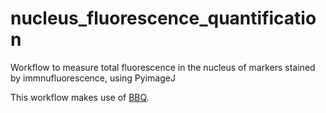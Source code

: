 # nucleus_fluorescence_quantification

Workflow to measure total fluorescence in the nucleus of markers stained by immnufluorescence, using PyimageJ

This workflow makes use of [BBQ](https://github.com/jaugenst/BBQ).
